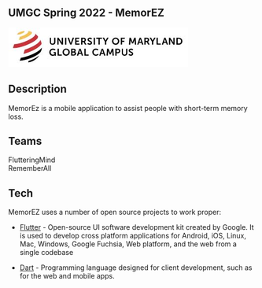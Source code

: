 ## UMGC Spring 2022 - MemorEZ

![N|Solid](https://github.com/drewnicolette/test123/blob/main/umgc3.jpg?raw=true)

## Description
MemorEz is a mobile application to assist people with short-term memory loss.

## Teams
FlutteringMind\
RememberAll

## Tech

MemorEZ uses a number of open source projects to work proper:

- [Flutter] - Open-source UI software development kit created by Google. It is used to develop cross platform applications for Android, iOS, Linux, Mac, Windows, Google Fuchsia, Web platform, and the web from a single codebase
- [Dart] - Programming language designed for client development, such as for the web and mobile apps.


   [flutter]: <https://flutter.dev/>
   [Dart]: <https://dart.dev/>
